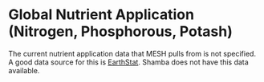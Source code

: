 # Global Nutrient Application (Nitrogen, Phosphorous, Potash)

The current nutrient application data that MESH pulls from is not specified. A good data source for this is [EarthStat](http://www.earthstat.org/nutrient-application-major-crops/).  Shamba does not have this data available.
